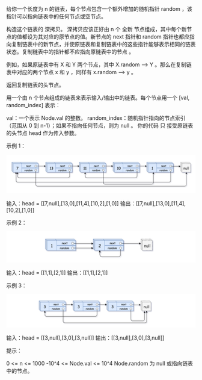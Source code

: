 给你一个长度为 n 的链表，每个节点包含一个额外增加的随机指针 random ，该指针可以指向链表中的任何节点或空节点。

构造这个链表的 深拷贝。 深拷贝应该正好由 n 个 全新 节点组成，其中每个新节点的值都设为其对应的原节点的值。新节点的 next 指针和
random
指针也都应指向复制链表中的新节点，并使原链表和复制链表中的这些指针能够表示相同的链表状态。复制链表中的指针都不应指向原链表中的节点 。

例如，如果原链表中有 X 和 Y 两个节点，其中 X.random --> Y 。那么在复制链表中对应的两个节点 x 和 y ，同样有 x.random --> y 。

返回复制链表的头节点。

用一个由 n 个节点组成的链表来表示输入/输出中的链表。每个节点用一个 [val, random_index] 表示：

val：一个表示 Node.val 的整数。
random_index：随机指针指向的节点索引（范围从 0 到 n-1）；如果不指向任何节点，则为 null 。
你的代码 只 接受原链表的头节点 head 作为传入参数。

示例 1：

![img.png](img.png)

输入：head = [[7,null],[13,0],[11,4],[10,2],[1,0]]
输出：[[7,null],[13,0],[11,4],[10,2],[1,0]]

示例 2：

![img_1.png](img_1.png)

输入：head = [[1,1],[2,1]]
输出：[[1,1],[2,1]]

示例 3：

![img_2.png](img_2.png)

输入：head = [[3,null],[3,0],[3,null]]
输出：[[3,null],[3,0],[3,null]]

提示：

0 <= n <= 1000
-10^4 <= Node.val <= 10^4
Node.random 为 null 或指向链表中的节点。
